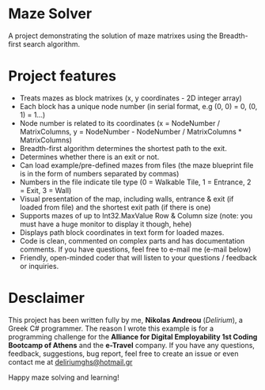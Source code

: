 # Maze Solver
A project demonstrating the solution of maze matrixes using the Breadth-first search algorithm.

# Project features
* Treats mazes as block matrixes (x, y coordinates - 2D integer array)
* Each block has a unique node number (in serial format, e.g (0, 0) = 0, (0, 1) = 1...)
* Node number is related to its coordinates (x = NodeNumber / MatrixColumns, y = NodeNumber - NodeNumber / MatrixColumns * MatrixColumns)
* Breadth-first algorithm determines the shortest path to the exit.
* Determines whether there is an exit or not.
* Can load example/pre-defined mazes from files (the maze blueprint file is in the form of numbers separated by commas)
* Numbers in the file indicate tile type (0 = Walkable Tile, 1 = Entrance, 2 = Exit, 3 = Wall)
* Visual presentation of the map, including walls, entrance & exit (if loaded from file) and the shortest exit path (if there is one)
* Supports mazes of up to Int32.MaxValue Row & Column size (note: you must have a huge monitor to display it though, hehe)
* Displays path block coordinates in text form for loaded mazes.
* Code is clean, commented on complex parts and has documentation comments. If you have questions, feel free to e-mail me (e-mail below)
* Friendly, open-minded coder that will listen to your questions / feedback or inquiries.

# Desclaimer
This project has been written fully by me, **Nikolas Andreou** (*Delirium*), a Greek C# programmer. The reason I wrote this example is for a programming challenge for the **Alliance for Digital Employability 1st Coding Bootcamp of Athens** and the **e-Travel** company. If you have any questions, feedback, suggestions, bug report, feel free to create an issue or even contact me at deliriumghs@hotmail.gr

Happy maze solving and learning!
